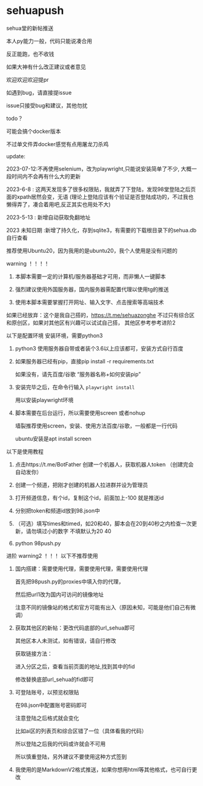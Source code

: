 # sehuapush
sehua堂的新帖推送


本人py能力一般，代码只能说凑合用

反正能跑，也不收钱

如果大神有什么改正建议或者意见

欢迎欢迎欢迎提pr



如遇到bug，请直接提issue


issue只接受bug和建议，其他勿扰




todo？ 

可能会搞个docker版本

不过单文件弄docker感觉有点用屠龙刀杀鸡


update:

2023-07-12:不再使用selenium，改为playwright,只能说安装简单了不少, 大概一段时间内不会再有什么大的更新

2023-6-8 :  这两天发现多了很多权限贴，我就弄了下登陆，发现98堂登陆之后页面的xpath居然会变，无语 (理论上登陆应该有个验证是否登陆成功的，不过我也懒得弄了，凑合着用吧,反正其实也用处不大)

2023-5-13 : 新增自动获取免翻地址

2023 未知日期 :新增了持久化，存到sqlite3，有需要的下载根目录下的sehua.db自行查看


推荐使用Ubuntu20，因为我用的是ubuntu20，我个人使用是没有问题的

warning ！！！！
1. 本脚本需要一定的计算机/服务器基础才可用，而非懒人一键脚本

2. 强烈建议使用外国服务器，国内服务器需配置代理以使用tg的推送

3. 使用本脚本需要掌握打开网址、输入文字、点击搜索等高端技术

如果已经放弃：这个是我自己搭的，https://t.me/sehuazonghe 不过只有综合区和原创区，如果对其他区有兴趣可以试试自己搭，
其他区参考参考进阶2


以下是配置环境
安装环境，需要python3

1. python3 使用服务器自带或者装个3.6以上应该都可，安装方式自行百度

2. 如果服务器已经有pip，直接pip install -r requirements.txt 

    如果没有，请先百度/谷歌 “服务器名称+如何安装pip”

3.  安装完毕之后，在命令行输入 `playwright install` 

    用以安装playwright环境

4. 脚本需要在后台运行，所以需要使用screen 或者nohup

    墙裂推荐使用screen，安装、使用方法百度/谷歌，一般都是一行代码
    
    ubuntu安装是apt install screen 

以下是使用教程
1. 点击https://t.me/BotFather 创建一个机器人，获取机器人token （创建完会自动发你）

2. 创建一个频道，把刚才创建的机器人拉进群并设为管理员

3. 打开频道信息，有个id，复制这个id，前面加上-100 就是推送id

4. 分别把token和频道id放到98.json中

5. （可选）填写times和timed，如20和40，脚本会在20到40秒之内检查一次更新，请勿填过小的数字
    不填默认为20 40

6. python 98push.py

进阶 
warning2 ！！！
以下不推荐使用

1. 国内搭建：需要使用代理，需要使用代理，需要使用代理

    首先把98push.py的proxies中填入你的代理，

    然后把url1改为国内可访问的镜像地址

    注意不同的镜像站的格式和官方可能有出入（原因未知，可能是他们自己有微调）

2. 获取其他区的新帖：更改代码底部的url_sehua即可

    其他区本人未测试，如有错误，请自行修改
    
    获取链接方法：

    进入分区之后，查看当前页面的地址,找到其中的fid

    修改替换底部url_sehua的fid即可

3. 可登陆账号，以预览权限贴

    在98.json中配置账号密码即可

    注意登陆之后格式就会变化

    比如ai区的列表页和综合区错了一位（具体看我的代码）

    所以登陆之后我的代码或许就会不可用

    所以慎重登陆，另外建议不要使用这种方式签到

4. 我使用的是MarkdownV2格式推送，如果你想用html等其他格式，也可自行更改
